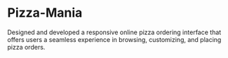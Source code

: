 # Pizza-Mania
Designed and developed a responsive online pizza ordering interface that offers users a seamless experience in browsing, customizing, and placing pizza orders.
